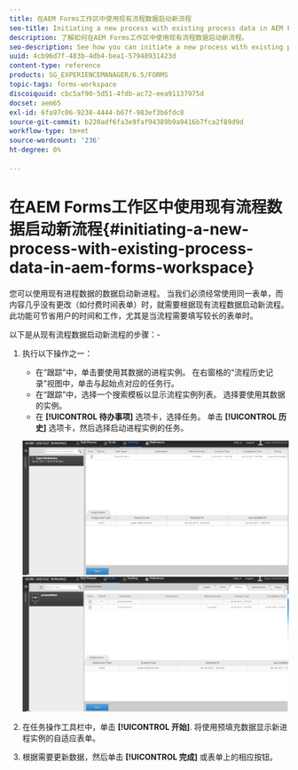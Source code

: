 ```yaml
---
title: 在AEM Forms工作区中使用现有流程数据启动新流程
seo-title: Initiating a new process with existing process data in AEM Forms workspace
description: 了解如何在AEM Forms工作区中使用现有流程数据启动新流程。
seo-description: See how you can initiate a new process with existing process data in AEM Forms workspace.
uuid: 4cb96d7f-483b-4db4-bea1-57948931423d
content-type: reference
products: SG_EXPERIENCEMANAGER/6.5/FORMS
topic-tags: forms-workspace
discoiquuid: cbc5af90-5d51-4fdb-ac72-eea91137975d
docset: aem65
exl-id: 6fa97c06-9238-4444-b67f-983ef3b6fdc8
source-git-commit: b220adf6fa3e9faf94389b9a9416b7fca2f89d9d
workflow-type: tm+mt
source-wordcount: '236'
ht-degree: 0%

---
```


# 在AEM Forms工作区中使用现有流程数据启动新流程{#initiating-a-new-process-with-existing-process-data-in-aem-forms-workspace}

您可以使用现有进程数据的数据启动新进程。 当我们必须经常使用同一表单，而内容几乎没有更改（如付费时间表单）时，就需要根据现有流程数据启动新流程。 此功能可节省用户的时间和工作，尤其是当流程需要填写较长的表单时。

以下是从现有流程数据启动新流程的步骤：-

1. 执行以下操作之一：

   * 在“跟踪”中，单击要使用其数据的进程实例。 在右窗格的“流程历史记录”视图中，单击与起始点对应的任务行。
   * 在“跟踪”中，选择一个搜索模板以显示流程实例列表。 选择要使用其数据的实例。
   * 在 **[!UICONTROL 待办事项]** 选项卡，选择任务。 单击 **[!UICONTROL 历史]** 选项卡，然后选择启动进程实例的任务。

   ![选择任务](assets/start3_new.png) ![选择任务](assets/start1_new.png)

1. 在任务操作工具栏中，单击 **[!UICONTROL 开始]**. 将使用预填充数据显示新进程实例的自适应表单。

1. 根据需要更新数据，然后单击 **[!UICONTROL 完成]** 或表单上的相应按钮。
